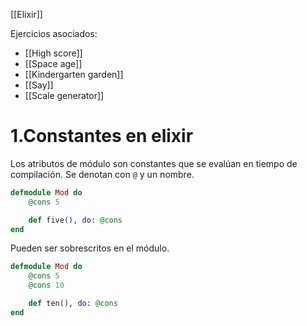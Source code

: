 [[Elixir]]

Ejercicios asociados:
+ [[High score]]
+ [[Space age]]
+ [[Kindergarten garden]]
+ [[Say]]
+ [[Scale generator]]

# 1.Constantes en elixir
Los atributos de módulo son constantes que se evalúan en tiempo de compilación. Se denotan con `@` y un nombre.

```elixir
defmodule Mod do
	@cons 5

	def five(), do: @cons
end
```

Pueden ser sobrescritos en el módulo.

```elixir
defmodule Mod do
	@cons 5
	@cons 10

	def ten(), do: @cons
end
```
